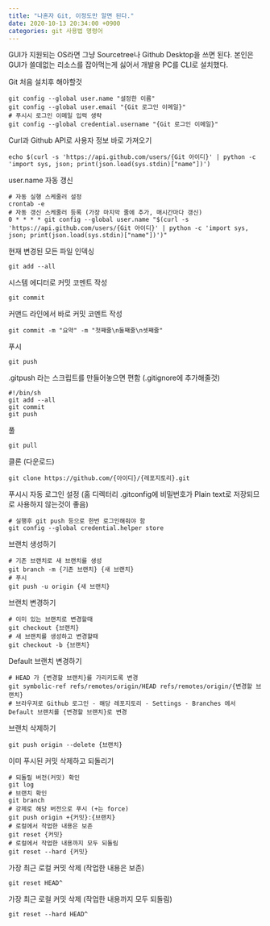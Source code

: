 ```yaml
---
title: "나혼자 Git, 이정도만 알면 된다."
date: 2020-10-13 20:34:00 +0900
categories: git 사용법 명령어
---
```

GUI가 지원되는 OS라면 그냥 Sourcetree나 Github Desktop을 쓰면 된다.
본인은 GUI가 쓸데없는 리소스를 잡아먹는게 싫어서 개발용 PC를 CLI로 설치했다.

Git 처음 설치후 해야할것
```
git config --global user.name "설정한 이름"
git config --global user.email "{Git 로그인 이메일}"
# 푸시시 로그인 이메일 입력 생략
git config --global credential.username "{Git 로그인 이메일}"
```

Curl과 Github API로 사용자 정보 바로 가져오기
```
echo $(curl -s 'https://api.github.com/users/{Git 아이디}' | python -c 'import sys, json; print(json.load(sys.stdin)["name"])')
```

user.name 자동 갱신
```
# 자동 실행 스케줄러 설정
crontab -e
# 자동 갱신 스케줄러 등록 (가장 마지막 줄에 추가, 매시간마다 갱신)
0 * * * * git config --global user.name "$(curl -s 'https://api.github.com/users/{Git 아이디}' | python -c 'import sys, json; print(json.load(sys.stdin)["name"])')"
```

현재 변경된 모든 파일 인덱싱
```
git add --all
```

시스템 에디터로 커밋 코멘트 작성
```
git commit
```

커맨드 라인에서 바로 커밋 코멘트 작성
```
git commit -m "요약" -m "첫째줄\n둘째줄\n셋째줄"
```

푸시
```
git push
```

.gitpush 라는 스크립트를 만들어놓으면 편함 (.gitignore에 추가해줄것)
```
#!/bin/sh
git add --all
git commit
git push
```

풀
```
git pull
```

클론 (다운로드)
```
git clone https://github.com/{아이디}/{레포지토리}.git
```

푸시시 자동 로그인 설정 (홈 디렉터리 .gitconfig에 비밀번호가 Plain text로 저장되므로 사용하지 않는것이 좋음)
```
# 실행후 git push 등으로 한번 로그인해줘야 함
git config --global credential.helper store
```

브랜치 생성하기
```
# 기존 브랜치로 새 브랜치를 생성
git branch -m {기존 브랜치} {새 브랜치}
# 푸시
git push -u origin {새 브랜치}
```

브랜치 변경하기
```
# 이미 있는 브랜치로 변경할때
git checkout {브랜치}
# 새 브랜치를 생성하고 변경할때
git checkout -b {브랜치}
```

Default 브랜치 변경하기
```
# HEAD 가 {변경할 브랜치}를 가리키도록 변경
git symbolic-ref refs/remotes/origin/HEAD refs/remotes/origin/{변경할 브랜치}
# 브라우저로 Github 로그인 - 해당 레포지토리 - Settings - Branches 에서 Default 브랜치를 {변경할 브랜치}로 변경
```

브랜치 삭제하기
```
git push origin --delete {브랜치}
```

이미 푸시된 커밋 삭제하고 되돌리기
```
# 되돌릴 버전(커밋) 확인
git log
# 브랜치 확인
git branch
# 강제로 해당 버전으로 푸시 (+는 force)
git push origin +{커밋}:{브랜치}
# 로컬에서 작업한 내용은 보존
git reset {커밋}
# 로컬에서 작업한 내용까지 모두 되돌림
git reset --hard {커밋}
```

가장 최근 로컬 커밋 삭제 (작업한 내용은 보존)
```
git reset HEAD^
```

가장 최근 로컬 커밋 삭제 (작업한 내용까지 모두 되돌림)
```
git reset --hard HEAD^
```
